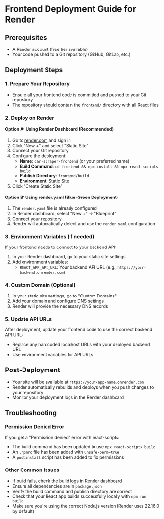# Frontend Deployment Guide for Render

## Prerequisites
- A Render account (free tier available)
- Your code pushed to a Git repository (GitHub, GitLab, etc.)

## Deployment Steps

### 1. Prepare Your Repository
- Ensure all your frontend code is committed and pushed to your Git repository
- The repository should contain the `frontend/` directory with all React files

### 2. Deploy on Render

#### Option A: Using Render Dashboard (Recommended)
1. Go to [render.com](https://render.com) and sign in
2. Click "New +" and select "Static Site"
3. Connect your Git repository
4. Configure the deployment:
   - **Name**: `car-scraper-frontend` (or your preferred name)
   - **Build Command**: `cd frontend && npm install && npx react-scripts build`
   - **Publish Directory**: `frontend/build`
   - **Environment**: Static Site
5. Click "Create Static Site"

#### Option B: Using render.yaml (Blue-Green Deployment)
1. The `render.yaml` file is already configured
2. In Render dashboard, select "New +" → "Blueprint"
3. Connect your repository
4. Render will automatically detect and use the `render.yaml` configuration

### 3. Environment Variables (if needed)
If your frontend needs to connect to your backend API:
1. In your Render dashboard, go to your static site settings
2. Add environment variables:
   - `REACT_APP_API_URL`: Your backend API URL (e.g., `https://your-backend.onrender.com`)

### 4. Custom Domain (Optional)
1. In your static site settings, go to "Custom Domains"
2. Add your domain and configure DNS settings
3. Render will provide the necessary DNS records

### 5. Update API URLs
After deployment, update your frontend code to use the correct backend API URL:
- Replace any hardcoded localhost URLs with your deployed backend URL
- Use environment variables for API URLs

## Post-Deployment
- Your site will be available at `https://your-app-name.onrender.com`
- Render automatically rebuilds and deploys when you push changes to your repository
- Monitor your deployment logs in the Render dashboard

## Troubleshooting

### Permission Denied Error
If you get a "Permission denied" error with react-scripts:
- The build command has been updated to use `npx react-scripts build`
- An `.npmrc` file has been added with `unsafe-perm=true`
- A `postinstall` script has been added to fix permissions

### Other Common Issues
- If build fails, check the build logs in Render dashboard
- Ensure all dependencies are in `package.json`
- Verify the build command and publish directory are correct
- Check that your React app builds successfully locally with `npm run build`
- Make sure you're using the correct Node.js version (Render uses 22.16.0 by default) 